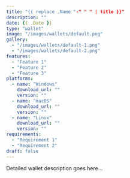 ```yaml
---
title: "{{ replace .Name "-" " " | title }}"
description: ""
date: {{ .Date }}
type: "wallet"
image: "/images/wallets/default.png"
gallery:
  - "/images/wallets/default-1.png"
  - "/images/wallets/default-2.png"
features:
  - "Feature 1"
  - "Feature 2"
  - "Feature 3"
platforms:
  - name: "Windows"
    download_url: ""
    version: ""
  - name: "macOS"
    download_url: ""
    version: ""
  - name: "Linux"
    download_url: ""
    version: ""
requirements:
  - "Requirement 1"
  - "Requirement 2"
draft: false
---
```


Detailed wallet description goes here...
